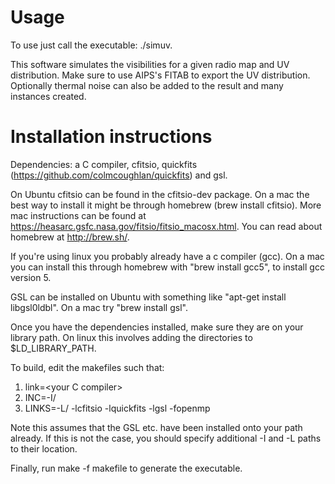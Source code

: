 # Usage

To use just call the executable: ./simuv.

This software simulates the visibilities for a given radio map and UV distribution. Make sure to use AIPS's FITAB to export the UV distribution. Optionally thermal noise can also be added to the result and many instances created.

# Installation instructions

Dependencies: a C compiler, cfitsio, quickfits (https://github.com/colmcoughlan/quickfits) and gsl.

On Ubuntu cfitsio can be found in the cfitsio-dev package. On a mac the best way to install it might be through homebrew (brew install cfitsio).
More mac instructions can be found at https://heasarc.gsfc.nasa.gov/fitsio/fitsio_macosx.html. You can read about homebrew at http://brew.sh/.

If you're using linux you probably already have a c compiler (gcc). On a mac you can install this through homebrew with "brew install gcc5", to install gcc version 5.

GSL can be installed on Ubuntu with something like "apt-get install libgsl0ldbl". On a mac try "brew install gsl".

Once you have the dependencies installed, make sure they are on your library path. On linux this involves adding the directories to $LD_LIBRARY_PATH.

To build, edit the makefiles such that:

  1. link=\<your C compiler>
  2. INC=-I\/<path to quickfits.h directory>
  3. LINKS=-L\/<path to quickfits.a directory> -lcfitsio -lquickfits -lgsl -fopenmp
  
Note this assumes that the GSL etc. have been installed onto your path already. If this is not the case, you should specify additional -I and 
-L paths to their location.

Finally, run make -f makefile to generate the executable.
